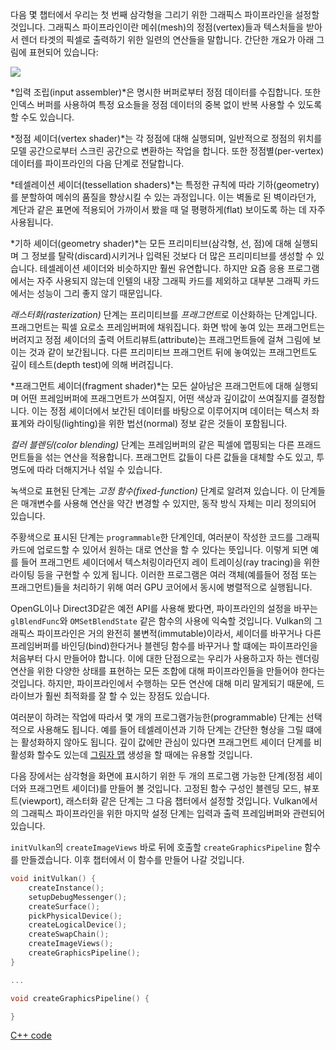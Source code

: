 다음 몇 챕터에서 우리는 첫 번째 삼각형을 그리기 위한 그래픽스 파이프라인을 설정할 것입니다. 그래픽스 파이프라인이란 메쉬(mesh)의 정점(vertex)들과 텍스처들을 받아서 렌더 타겟의 픽셀로 출력하기 위한 일련의 연산들을 말합니다. 간단한 개요가 아래 그림에 표현되어 있습니다:

![](/images/vulkan_simplified_pipeline.svg)

*입력 조립(input assembler)*은 명시한 버퍼로부터 정점 데이터를 수집합니다. 또한 인덱스 버퍼를 사용하여 특정 요소들을 정점 데이터의 중복 없이 반복 사용할 수 있도록 할 수도 있습니다.

*정점 셰이더(vertex shader)*는 각 정점에 대해 실행되며, 일반적으로 정점의 위치를 모델 공간으로부터 스크린 공간으로 변환하는 작업을 합니다. 또한 정점별(per-vertex) 데이터를 파이프라인의 다음 단계로 전달합니다.

*테셀레이션 셰이더(tessellation shaders)*는 특정한 규칙에 따라 기하(geometry)를 분할하여 메쉬의 품질을 향상시킬 수 있는 과정입니다. 이는 벽돌로 된 벽이라던가, 계단과 같은 표면에 적용되어 가까이서 봤을 때 덜 평평하게(flat) 보이도록 하는 데 자주 사용됩니다.

*기하 셰이더(geometry shader)*는 모든 프리미티브(삼각형, 선, 점)에 대해 실행되며 그 정보를 탈락(discard)시키거나 입력된 것보다 더 많은 프리미티브를 생성할 수 있습니다. 테셀레이션 셰이더와 비슷하지만 훨씬 유연합니다. 하지만 요즘 응용 프로그램에서는 자주 사용되지 않는데 인텔의 내장 그래픽 카드를 제외하고 대부분 그래픽 카드에서는 성능이 그리 좋지 않기 때문입니다.

_래스터화(rasterization)_ 단계는 프리미티브를 *프래그먼트*로 이산화하는 단계입니다. 프래그먼트는 픽셀 요로소 프레임버퍼에 채워집니다. 화면 밖에 놓여 있는 프래그먼트는 버려지고 정점 셰이더의 출력 어트리뷰트(attribute)는 프래그먼트들에 걸쳐 그림에 보이는 것과 같이 보간됩니다. 다른 프리미티브 프래그먼트 뒤에 놓여있는 프래그먼트도 깊이 테스트(depth test)에 의해 버려집니다.

*프래그먼트 셰이더(fragment shader)*는 모든 살아남은 프래그먼트에 대해 실행되며 어떤 프레임버퍼에 프래그먼트가 쓰여질지, 어떤 색상과 깊이값이 쓰여질지를 결정합니다. 이는 정점 셰이더에서 보간된 데이터를 바탕으로 이루어지며 데이터는 텍스처 좌표계와 라이팅(lighting)을 위한 법선(normal) 정보 같은 것들이 포함됩니다.

_컬러 블렌딩(color blending)_ 단계는 프레임버퍼의 같은 픽셀에 맵핑되는 다른 프래드먼트들을 섞는 연산을 적용합니다. 프래그먼트 값들이 다른 값들을 대체할 수도 있고, 투명도에 따라 더해지거나 섞일 수 있습니다.

녹색으로 표현된 단계는 _고정 함수(fixed-function)_ 단계로 알려져 있습니다. 이 단계들은 매개변수를 사용해 연산을 약간 변경할 수 있지만, 동작 방식 자체는 미리 정의되어 있습니다.

주황색으로 표시된 단계는 `programmable`한 단계인데, 여러분이 작성한 코드를 그래픽 카드에 업로드할 수 있어서 원하는 대로 연산을 할 수 있다는 뜻입니다. 이렇게 되면 예를 들어 프래그먼트 셰이더에서 텍스처링이라던지 레이 트레이싱(ray tracing)을 위한 라이팅 등을 구현할 수 있게 됩니다. 이러한 프로그램은 여러 객체(예를들어 정점 또는 프래그먼트)들을 처리하기 위해 여러 GPU 코어에서 동시에 병렬적으로 실행됩니다.

OpenGL이나 Direct3D같은 예전 API를 사용해 봤다면, 파이프라인의 설정을 바꾸는 `glBlendFunc`와 `OMSetBlendState` 같은 함수의 사용에 익숙할 것입니다. Vulkan의 그래픽스 파이프라인은 거의 완전히 불변적(immutable)이라서, 셰이더를 바꾸거나 다른 프레임버퍼를 바인딩(bind)한다거나 블렌딩 함수를 바꾸거나 할 떄에는 파이프라인을 처음부터 다시 만들어야 합니다. 이에 대한 단점으로는 우리가 사용하고자 하는 렌더링 연산을 위한 다양한 상태를 표현하는 모든 조합에 대해 파이프라인들을 만들어야 한다는 것입니다. 하지만, 파이프라인에서 수행하는 모든 연산에 대해 미리 말게되기 때문에, 드라이브가 훨씬 최적화를 잘 할 수 있는 장점도 있습니다.

여러분이 하려는 작업에 따라서 몇 개의 프로그램가능한(programmable) 단계는 선택적으로 사용해도 됩니다. 예를 들어 테셀레이션과 기하 단계는 간단한 형상을 그릴 떄에는 활성화하지 않아도 됩니다. 깊이 값에만 관심이 있다면 프래그먼트 셰이더 단계를 비활성화 할수도 있는데 [그림자 맵](https://en.wikipedia.org/wiki/Shadow_mapping) 생성을 할 때에는 유용할 것입니다.

다음 장에서는 삼각형을 화면에 표시하기 위한 두 개의 프로그램 가능한 단계(정점 셰이더와 프래그먼트 셰이더)를 만들어 볼 것입니다. 고정된 함수 구성인 블렌딩 모드, 뷰포트(viewport), 래스터화 같은 단계는 그 다음 챕터에서 설정할 것입니다. Vulkan에서의 그래픽스 파이프라인을 위한 마지막 설정 단계는 입력과 출력 프레임버퍼와 관련되어 있습니다.

`initVulkan`의 `createImageViews` 바로 뒤에 호출할 `createGraphicsPipeline` 함수를 만들겠습니다. 이후 챕터에서 이 함수를 만들어 나갈 것입니다.

```c++
void initVulkan() {
    createInstance();
    setupDebugMessenger();
    createSurface();
    pickPhysicalDevice();
    createLogicalDevice();
    createSwapChain();
    createImageViews();
    createGraphicsPipeline();
}

...

void createGraphicsPipeline() {

}
```

[C++ code](/code/08_graphics_pipeline.cpp)
